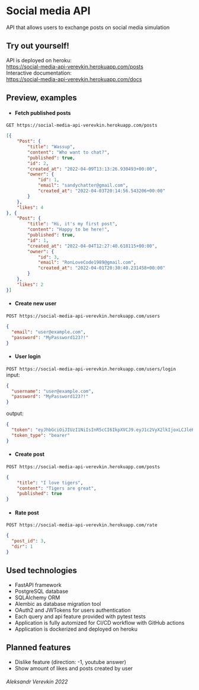 # Social media API
API that allows users to exchange posts on
social media simulation

## Try out yourself!
API is deployed on heroku: <br/>
https://social-media-api-verevkin.herokuapp.com/posts <br/>
Interactive documentation: <br/>
https://social-media-api-verevkin.herokuapp.com/docs

## Preview, examples
- #### Fetch published posts <br/>
```GET https://social-media-api-verevkin.herokuapp.com/posts```
```json
[{
    "Post": {
        "title": "Wassup",
        "content": "Who want to chat?",
        "published": true,
        "id": 2,
        "created_at": "2022-04-09T13:13:26.930493+00:00",
        "owner": {
            "id": 1,
            "email": "sandychatter@gmail.com",
            "created_at": "2022-04-03T20:14:56.543206+00:00"
        }
    },
    "likes": 4
}, {
    "Post": {
        "title": "Hi, it's my first post",
        "content": "Happy to be here!",
        "published": true,
        "id": 1,
        "created_at": "2022-04-04T12:27:40.618115+00:00",
        "owner": {
            "id": 3,
            "email": "RonLoveCode1989@gmail.com",
            "created_at": "2022-04-01T20:30:40.231458+00:00"
        }
    },
    "likes": 2
}]
```
- #### Create new user <br/>
```POST https://social-media-api-verevkin.herokuapp.com/users``` 
```json
{
  "email": "user@example.com",
  "password": "MyPassword123?!"
}
```
- #### User login <br/>
```POST https://social-media-api-verevkin.herokuapp.com/users/login```<br/>
input:
```json
{
  "username": "user@example.com",
  "password": "MyPassword123?!"
}
```
output:
```json
{
  "token": "eyJhbGciOiJIUzI1NiIsInR5cCI6IkpXVCJ9.eyJ1c2VyX2lkIjoxLCJleHAiOjE2NDk1MTc0MTJ9.uIbF5LHfy_AJZ2SLhCTvEXlhMtMLDjUhc9ROsiKypDo",
  "token_type": "bearer"
}
```
- #### Create post <br/>
```POST https://social-media-api-verevkin.herokuapp.com/posts```<br/>
```json
{
    "title": "I love tigers",
    "content": "Tigers are great",
    "published": true
}
```
- #### Rate post <br/>
```POST https://social-media-api-verevkin.herokuapp.com/rate```<br/>
```json
{
  "post_id": 3,
  "dir": 1
}
```


## Used technologies
- FastAPI framework
- PostgreSQL database
- SQLAlchemy ORM
- Alembic as database migration tool
- OAuth2 and JWTokens for users authentication
- Each query and api feature provided with pytest tests
- Application is fully automized for CI/CD workflow with GitHub actions
- Application is dockerized and deployed on heroku

## Planned features
- Dislike feature (direction: -1, youtube answer)
- Show amount of likes and posts created by user

###### *Aleksandr Verevkin 2022*
